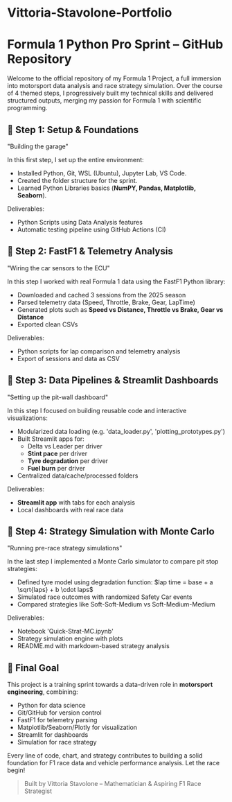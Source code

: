 # Vittoria-Stavolone-Portfolio
# Formula 1 Python Pro Sprint – GitHub Repository

Welcome to the official repository of my Formula 1 Project, a full immersion into motorsport data analysis and race strategy simulation. Over the course of 4 themed steps, I progressively built my technical skills and delivered structured outputs, merging my passion for Formula 1 with scientific programming.


## 🔸 Step 1: Setup & Foundations

"Building the garage"

In this first step, I set up the entire environment:

- Installed Python, Git, WSL (Ubuntu), Jupyter Lab, VS Code.
- Created the folder structure for the sprint.
- Learned Python Libraries basics (**NumPY, Pandas, Matplotlib, Seaborn**).

Deliverables:

- Python Scripts using Data Analysis features 
- Automatic testing pipeline using GitHub Actions (CI)

## 🔸 Step 2: FastF1 & Telemetry Analysis

"Wiring the car sensors to the ECU"

In this step I worked with real Formula 1 data using the FastF1 Python library:

- Downloaded and cached 3 sessions from the 2025 season
- Parsed telemetry data (Speed, Throttle, Brake, Gear, LapTime)
- Generated plots such as **Speed vs Distance, Throttle vs Brake, Gear vs Distance**
- Exported clean CSVs 

Deliverables:

- Python scripts for lap comparison and telemetry analysis
- Export of sessions and data as CSV


## 🔸 Step 3: Data Pipelines & Streamlit Dashboards

"Setting up the pit-wall dashboard"

In this step I focused on building reusable code and interactive visualizations:

- Modularized data loading (e.g. 'data_loader.py', 'plotting_prototypes.py')
- Built Streamlit apps for:
  * Delta vs Leader per driver
  * **Stint pace** per driver
  * **Tyre degradation** per driver
  * **Fuel burn** per driver
- Centralized data/cache/processed folders

Deliverables:

- **Streamlit app** with tabs for each analysis
- Local dashboards with real race data


## 🔸 Step 4: Strategy Simulation with Monte Carlo

"Running pre-race strategy simulations"

In the last step I implemented a Monte Carlo simulator to compare pit stop strategies:

- Defined tyre model using degradation function: $lap time = base + a \sqrt{laps} + b \cdot laps$
- Simulated race outcomes with randomized Safety Car events
- Compared strategies like Soft-Soft-Medium vs Soft-Medium-Medium

Deliverables:

- Notebook 'Quick-Strat-MC.ipynb'
- Strategy simulation engine with plots
- README.md with markdown-based strategy analysis


## 🏁 Final Goal

This project is a training sprint towards a data-driven role in **motorsport engineering**, combining:

- Python for data science
- Git/GitHub for version control
- FastF1 for telemetry parsing
- Matplotlib/Seaborn/Plotly for visualization
- Streamlit for dashboards
- Simulation for race strategy 

Every line of code, chart, and strategy contributes to building a solid foundation for F1 race data and vehicle performance analysis. Let the race begin!

> Built by Vittoria Stavolone – Mathematician & Aspiring F1 Race Strategist


